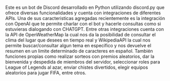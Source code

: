 Este es un bot de Discord desarrollado en Python utilizando discord.py que ofrece diversas funcionalidades y cuenta con integraciones de diferentes APIs.
Una de sus caracteristicas agregadas recientemente es la integración con OpenAI que te permite charlar con el bot y hacerle consultas como si estuvieras dialogando con CHATGPT.
Entre otras integraciones cuenta con la API de OpenWeatherMap la cual nos da la posibilidad de consultar el clima del lugar que desees en tiempo real y WikipediaAPI la cual nos permite buscar/consultar algun tema en especifico y nos devuelve el resumen en un limite determinado de caracteres en español. 
También funciones propias como realizar sorteos con premios aleatorios, dar la bienvenida y despedida de miembros del servidor,
seleccionar roles para League of Legends al azar, enviar chistes divertidos, elegir equipos aleatorios para jugar FIFA, entre otros.

